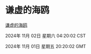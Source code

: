 # 谦虚的海鸥
[谦虚的海鸥](http://219.139.197.74:56308/qxdho/course/base/hotlink/index.php)

2024年 11月 02日 星期六 04:20:02 CST

2024年 11月 01日 星期五 20:20:02 GMT
